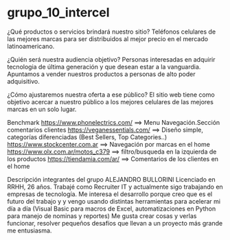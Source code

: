 # grupo_10_intercel

¿Qué productos o servicios brindará nuestro sitio?
Teléfonos celulares de las mejores marcas para ser distribuidos al mejor precio en el mercado latinoamericano. 

¿Quién será nuestra audiencia objetivo? 
Personas interesadas en adquirir tecnologia de última generación y que desean estar a la vanguardia. Apuntamos a vender nuestros productos a personas de alto poder adquisitivo.

¿Cómo ajustaremos nuestra oferta a ese público?
El sitio web tiene como objetivo acercar a nuestro público a los mejores celulares de las mejores marcas en un solo lugar.

Benchmark
https://www.phonelectrics.com/      ==> Menu Navegación.Sección comentarios clientes
https://veganessentials.com/        ==> Diseño simple, categorías diferenciadas (Best Sellers, Top Categories..)
https://www.stockcenter.com.ar      ==> Navegación por marcas en el home
https://www.olx.com.ar/motos_c379   ==> filtro/busqueda en la izquierda de los productos
https://tiendamia.com/ar/           ==> Comentarios de los clientes en el home

Descripción integrantes del grupo
ALEJANDRO BULLORINI
Licenciado en RRHH, 26 años. Trabajé como Recruiter IT y actualmente sigo trabajando en empresas de tecnología. 
Me interesa el desarrollo porque creo que es el futuro del trabajo y y vengo usando distintas herramientas para acelerar mi día a día (Visual Basic para macros de Excel, automatizaciones en Python para manejo de nominas y reportes)
Me gusta crear cosas y verlas funcionar, resolver pequeños desafíos que llevan a un proyecto más grande me entusiasma.